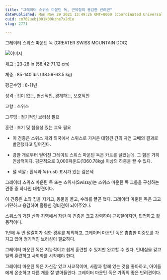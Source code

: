 ```yaml
---
title: "그레이터 스위스 마운틴 독, 근육질의 용감한 반려견"
datePublished: Mon Nov 29 2021 13:49:26 GMT+0000 (Coordinated Universal Time)
cuid: cm702uebj001k09kzhe7x2d1o
slug: 2771

---
```



그레이터 스위스 마운틴 독 (GREATER SWISS MOUNTAIN DOG)

![이미지](https://cdn.hashnode.com/res/hashnode/image/upload/v1739253862292/f1e1b7e5-7697-49b3-93a6-e7a674ce198e.jpeg)

체고 : 23-28 in (58.42-71.12 cm)

체중 : 85-140 lbs (38.56-63.5 kg)

평균수명 : 8-11년

성격 : 겁이 없는, 헌신적인, 경계하는, 보호적인

고향 : 스위스

그루밍 : 정기적인 브러싱 필요

훈련 : 조기 및 참을성 있는 교육 필요

* 이 견종은 스위스 개와 외국에서 스위스로 가져온 대형견 간의 자연 교배의 결과로 발전했다고 믿어진다.

* 강한 개로부터 얻어진 그레이트 스위스 마운틴 독은 카트를 끌었는데, 그 힘은 가히 인상적이다. 평균적으로 3,000파운드(1360.78kg) 이상의 하중을 끌 수 있다.

* 털 색깔 : 흰색과 녹(rust) 표시가 있는 검은색

그레이터 스위스 마운틴 독 또는 스위시(Swissy)는 스위스 마운틴 독 그룹을 구성하는 견종 중 하나인 대형견이다.

이 견종은 소와 집을 지키고, 동물을 몰고, 수레를 끌곤 했다. 그레이터 마운틴 독은 크고 기민하고 용감하여 훌륭한 경비견이 되어주었다.

스위스의 거친 산악 지역에서 자란 이 견종은 크고 강력하며 근육질이지만, 민첩하고 활동적이다.

1년에 두 번 털갈이가 심한 경우를 제외하고, 그레이터 마운틴 독은 촘촘한 이중모를 가지고 있어 정기적인 브러싱이 필요하다.

그레이터 마운틴 독은 지능적이고 쉽게 훈련할 수 있지만 완고할 수 있다. 인내심을 갖고 일찍 훈련하고 사회화를 시작해야 한다.

그레이터 마운틴 독은 자신감 있고 사교적이며, 사람과 함께 있는 것을 좋아하고, 아이들에게 온순하고 다른 개를 잘 받아들인다. 그레이터 마운틴 독은 가족의 좋은 반려견이다.